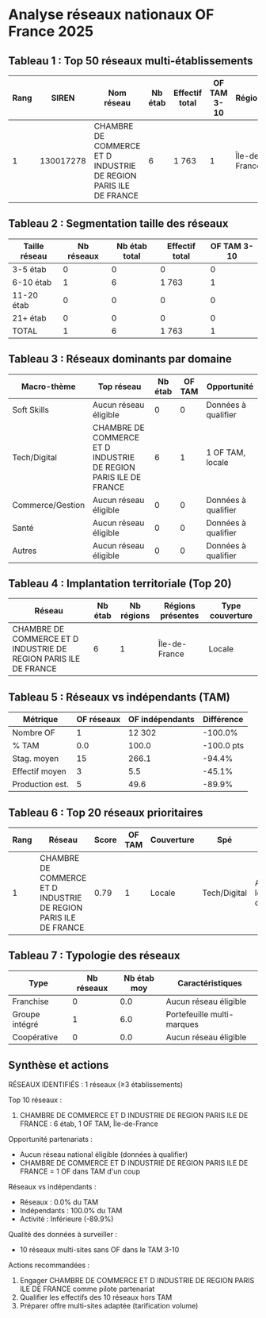 # Analyse réseaux nationaux OF France 2025

## Tableau 1 : Top 50 réseaux multi-établissements
| Rang | SIREN | Nom réseau | Nb étab | Effectif total | OF TAM 3-10 | Régions | Spé principale |
| --- | --- | --- | --- | --- | --- | --- | --- |
| 1 | 130017278 | CHAMBRE DE COMMERCE ET D INDUSTRIE DE REGION PARIS ILE DE FRANCE | 6 | 1 763 | 1 | Île-de-France | Tech/Digital |

## Tableau 2 : Segmentation taille des réseaux
| Taille réseau | Nb réseaux | Nb étab total | Effectif total | OF TAM 3-10 |
| --- | --- | --- | --- | --- |
| 3-5 étab | 0 | 0 | 0 | 0 |
| 6-10 étab | 1 | 6 | 1 763 | 1 |
| 11-20 étab | 0 | 0 | 0 | 0 |
| 21+ étab | 0 | 0 | 0 | 0 |
| TOTAL | 1 | 6 | 1 763 | 1 |

## Tableau 3 : Réseaux dominants par domaine
| Macro-thème | Top réseau | Nb étab | OF TAM | Opportunité |
| --- | --- | --- | --- | --- |
| Soft Skills | Aucun réseau éligible | 0 | 0 | Données à qualifier |
| Tech/Digital | CHAMBRE DE COMMERCE ET D INDUSTRIE DE REGION PARIS ILE DE FRANCE | 6 | 1 | 1 OF TAM, locale |
| Commerce/Gestion | Aucun réseau éligible | 0 | 0 | Données à qualifier |
| Santé | Aucun réseau éligible | 0 | 0 | Données à qualifier |
| Autres | Aucun réseau éligible | 0 | 0 | Données à qualifier |

## Tableau 4 : Implantation territoriale (Top 20)
| Réseau | Nb étab | Nb régions | Régions présentes | Type couverture |
| --- | --- | --- | --- | --- |
| CHAMBRE DE COMMERCE ET D INDUSTRIE DE REGION PARIS ILE DE FRANCE | 6 | 1 | Île-de-France | Locale |

## Tableau 5 : Réseaux vs indépendants (TAM)
| Métrique | OF réseaux | OF indépendants | Différence |
| --- | --- | --- | --- |
| Nombre OF | 1 | 12 302 | -100.0% |
| % TAM | 0.0 | 100.0 | -100.0 pts |
| Stag. moyen | 15 | 266.1 | -94.4% |
| Effectif moyen | 3 | 5.5 | -45.1% |
| Production est. | 5 | 49.6 | -89.9% |

## Tableau 6 : Top 20 réseaux prioritaires
| Rang | Réseau | Score | OF TAM | Couverture | Spé | Action |
| --- | --- | --- | --- | --- | --- | --- |
| 1 | CHAMBRE DE COMMERCE ET D INDUSTRIE DE REGION PARIS ILE DE FRANCE | 0.79 | 1 | Locale | Tech/Digital | Approche locale ciblée |

## Tableau 7 : Typologie des réseaux
| Type | Nb réseaux | Nb étab moy | Caractéristiques |
| --- | --- | --- | --- |
| Franchise | 0 | 0.0 | Aucun réseau éligible |
| Groupe intégré | 1 | 6.0 | Portefeuille multi-marques |
| Coopérative | 0 | 0.0 | Aucun réseau éligible |

## Synthèse et actions
RÉSEAUX IDENTIFIÉS : 1 réseaux (≥3 établissements)

Top 10 réseaux :
1. CHAMBRE DE COMMERCE ET D INDUSTRIE DE REGION PARIS ILE DE FRANCE : 6 étab, 1 OF TAM, Île-de-France

Opportunité partenariats :
- Aucun réseau national éligible (données à qualifier)
- CHAMBRE DE COMMERCE ET D INDUSTRIE DE REGION PARIS ILE DE FRANCE = 1 OF dans TAM d'un coup

Réseaux vs indépendants :
- Réseaux : 0.0% du TAM
- Indépendants : 100.0% du TAM
- Activité : Inférieure (-89.9%)

Qualité des données à surveiller :
- 10 réseaux multi-sites sans OF dans le TAM 3-10

Actions recommandées :
1. Engager CHAMBRE DE COMMERCE ET D INDUSTRIE DE REGION PARIS ILE DE FRANCE comme pilote partenariat
2. Qualifier les effectifs des 10 réseaux hors TAM
3. Préparer offre multi-sites adaptée (tarification volume)
